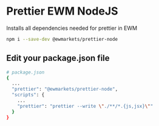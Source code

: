 # Prettier EWM NodeJS

Installs all dependencies needed for prettier in EWM

```sh
npm i --save-dev @ewmarkets/prettier-node
```

## Edit your package.json file

```sh
# package.json
{
  ...
  "prettier": "@ewmarkets/prettier-node",
  "scripts": {
    ...
    "prettier": "prettier --write \"./**/*.{js,jsx}\""
  }
}

```
